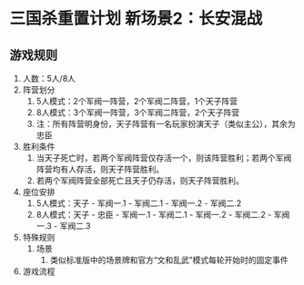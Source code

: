 # 三国杀重置计划 新场景2：长安混战

## 游戏规则

1. 人数：5人/8人
2. 阵营划分
   1. 5人模式：2个军阀一阵营，2个军阀二阵营，1个天子阵营
   2. 8人模式：3个军阀一阵营，3个军阀二阵营，2个天子阵营
   3. 注：所有阵营明身份，天子阵营有一名玩家扮演天子（类似主公），其余为忠臣
3. 胜利条件
   1. 当天子死亡时，若两个军阀阵营仅存活一个，则该阵营胜利；若两个军阀阵营均有人存活，则天子阵营胜利。
   2. 若两个军阀阵营全部死亡且天子仍存活，则天子阵营胜利。
4. 座位安排
   1. 5人模式：天子 - 军阀一.1 - 军阀二.1 - 军阀一.2 - 军阀二.2
   2. 8人模式：天子 - 忠臣 - 军阀一.1 - 军阀二.1 - 军阀一.2 - 军阀二.2 - 军阀一.3 - 军阀二.3
5. 特殊规则
   1. 场景
      1. 类似标准版中的场景牌和官方“文和乱武”模式每轮开始时的固定事件
6. 游戏流程
